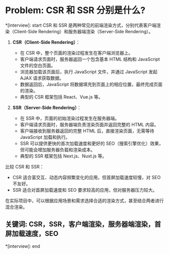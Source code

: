 # Problem: CSR 和 SSR 分别是什么?

*[interview]: start
CSR 和 SSR 是两种常见的前端渲染方式，分别代表客户端渲染（Client-Side Rendering）和服务器端渲染（Server-Side Rendering）。

1. **CSR（Client-Side Rendering）**：
   - 在 CSR 中，整个页面的渲染过程发生在客户端浏览器上。
   - 客户端请求页面时，服务器返回一个包含基本 HTML 结构和 JavaScript 文件的空白页面。
   - 浏览器加载该页面后，执行 JavaScript 文件，并通过 JavaScript 发起 AJAX 请求获取数据。
   - 数据返回后，JavaScript 将数据填充到页面上的相应位置，最终完成页面的渲染。
   - 典型的 CSR 框架包括 React、Vue.js 等。

2. **SSR（Server-Side Rendering）**：
   - 在 SSR 中，页面的初始渲染过程发生在服务器端。
   - 客户端请求页面时，服务器端负责渲染页面并返回完整的 HTML 内容。
   - 客户端接收到服务器返回的完整 HTML 后，直接渲染页面，无需等待 JavaScript 加载和执行。
   - SSR 可以提供更快的首次加载速度和更好的 SEO（搜索引擎优化）效果，但可能会增加服务器负载和渲染成本。
   - 典型的 SSR 框架包括 Next.js、Nuxt.js 等。

比较 CSR 和 SSR：
- CSR 适合富交互、动态内容频繁变化的应用，但首屏加载速度较慢，对 SEO 不友好。
- SSR 适合对首屏加载速度和 SEO 要求较高的应用，但对服务器压力较大。

在实际项目中，可以根据应用场景和需求选择合适的渲染方式，甚至结合两者进行混合渲染。

## 关键词: CSR，SSR，客户端渲染，服务器端渲染，首屏加载速度，SEO
*[interview]: end
